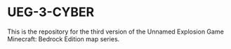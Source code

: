# UEG-3-CYBER
This is the repository for the third version of the Unnamed Explosion Game Minecraft: Bedrock Edition map series.
